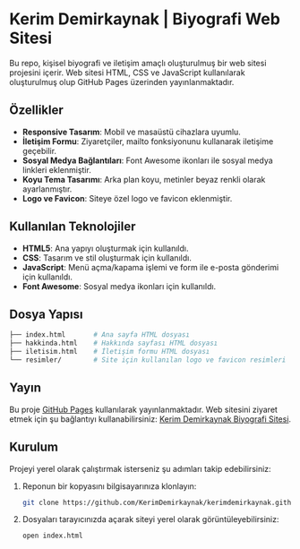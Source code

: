 # Kerim Demirkaynak | Biyografi Web Sitesi

Bu repo, kişisel biyografi ve iletişim amaçlı oluşturulmuş bir web sitesi projesini içerir. Web sitesi HTML, CSS ve JavaScript kullanılarak oluşturulmuş olup GitHub Pages üzerinden yayınlanmaktadır.

## Özellikler

- **Responsive Tasarım**: Mobil ve masaüstü cihazlara uyumlu.
- **İletişim Formu**: Ziyaretçiler, mailto fonksiyonunu kullanarak iletişime geçebilir.
- **Sosyal Medya Bağlantıları**: Font Awesome ikonları ile sosyal medya linkleri eklenmiştir.
- **Koyu Tema Tasarımı**: Arka plan koyu, metinler beyaz renkli olarak ayarlanmıştır.
- **Logo ve Favicon**: Siteye özel logo ve favicon eklenmiştir.

## Kullanılan Teknolojiler

- **HTML5**: Ana yapıyı oluşturmak için kullanıldı.
- **CSS**: Tasarım ve stil oluşturmak için kullanıldı.
- **JavaScript**: Menü açma/kapama işlemi ve form ile e-posta gönderimi için kullanıldı.
- **Font Awesome**: Sosyal medya ikonları için kullanıldı.

## Dosya Yapısı

```bash
├── index.html       # Ana sayfa HTML dosyası
├── hakkinda.html    # Hakkında sayfası HTML dosyası
├── iletisim.html    # İletişim formu HTML dosyası
└── resimler/        # Site için kullanılan logo ve favicon resimleri
```
## Yayın

Bu proje [GitHub Pages](https://pages.github.com/) kullanılarak yayınlanmaktadır. Web sitesini ziyaret etmek için şu bağlantıyı kullanabilirsiniz: [Kerim Demirkaynak Biyografi Sitesi](https://kerimdemirkaynak.github.io/).

## Kurulum

Projeyi yerel olarak çalıştırmak isterseniz şu adımları takip edebilirsiniz:

1. Reponun bir kopyasını bilgisayarınıza klonlayın:
   ```bash
   git clone https://github.com/KerimDemirkaynak/kerimdemirkaynak.github.io.git
   ```
2. Dosyaları tarayıcınızda açarak siteyi yerel olarak görüntüleyebilirsiniz:
   ```bash
   open index.html
   ```
